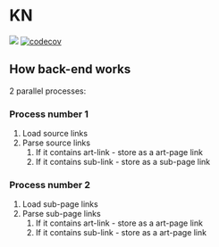# KN

![](https://github.com/KenanBek/kn/workflows/be/badge.svg)
[![codecov](https://codecov.io/gh/KenanBek/kn/branch/master/graph/badge.svg?token=Oe9rEFc9l7)](https://codecov.io/gh/KenanBek/kn)

## How back-end works

2 parallel processes:

### Process number 1

1. Load source links
2. Parse source links
    1. If it contains art-link - store as a art-page link
    2. If it contains sub-link - store as a sub-page link

### Process number 2

1. Load sub-page links
2. Parse sub-page links
    1. If it contains art-link - store as a art-page link
    2. If it contains sub-link - store as a art-page link
